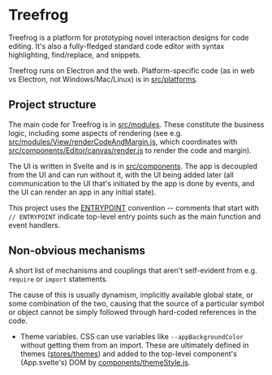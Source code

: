 Treefrog
===

Treefrog is a platform for prototyping novel interaction designs for code editing.  It's also a fully-fledged standard code editor with syntax highlighting, find/replace, and snippets.

Treefrog runs on Electron and the web.  Platform-specific code (as in web vs Electron, not Windows/Mac/Linux) is in [src/platforms](./src/platforms).

Project structure
---

The main code for Treefrog is in [src/modules](./src/modules).  These constitute the business logic, including some aspects of rendering (see e.g. [src/modules/View/renderCodeAndMargin.js](./src/modules/View/renderCodeAndMargin.js), which coordinates with [src/components/Editor/canvas/render.js](./src/components/Editor/canvas/render.js) to render the code and margin).

The UI is written in Svelte and is in [src/components](./src/components).  The app is decoupled from the UI and can run without it, with the UI being added later (all communication to the UI that's initiated by the app is done by events, and the UI can render an app in any initial state).

This project uses the [ENTRYPOINT](https://gist.github.com/gushogg-blake/247b1bf2ed46b035d1c8a2c1e776b607) convention -- comments that start with `// ENTRYPOINT` indicate top-level entry points such as the main function and event handlers.

Non-obvious mechanisms
---

A short list of mechanisms and couplings that aren't self-evident from e.g. `require` or `import` statements.

The cause of this is usually dynamism, implicitly available global state, or some combination of the two, causing that the source of a particular symbol or object cannot be simply followed through hard-coded references in the code.

- Theme variables. CSS can use variables like `--appBackgroundColor` without getting them from an import. These are ultimately defined in themes ([stores/themes](./src/modules/stores/themes)) and added to the top-level component's (App.svelte's) DOM by [components/themeStyle.js](./src/components/themeStyle.js).

